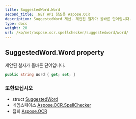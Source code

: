 ```yaml
---
title: SuggestedWord.Word
second_title: .NET API 참조용 Aspose.OCR
description: SuggestedWord 재산. 제안된 철자가 올바른 단어입니다.
type: docs
weight: 20
url: /ko/net/aspose.ocr.spellchecker/suggestedword/word/
---
```

## SuggestedWord.Word property

제안된 철자가 올바른 단어입니다.

```csharp
public string Word { get; set; }
```

### 또한보십시오

* struct [SuggestedWord](../)
* 네임스페이스 [Aspose.OCR.SpellChecker](../../suggestedword/)
* 집회 [Aspose.OCR](../../../)


